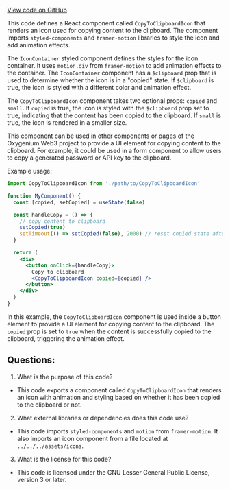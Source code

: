 [View code on GitHub](https://github.com/oxygenium-network/oxygenium-web3/packages/web3-react/src/components/Common/CopyToClipboard/CopyToClipboardIcon.tsx)

This code defines a React component called `CopyToClipboardIcon` that renders an icon used for copying content to the clipboard. The component imports `styled-components` and `framer-motion` libraries to style the icon and add animation effects. 

The `IconContainer` styled component defines the styles for the icon container. It uses `motion.div` from `framer-motion` to add animation effects to the container. The `IconContainer` component has a `$clipboard` prop that is used to determine whether the icon is in a "copied" state. If `$clipboard` is true, the icon is styled with a different color and animation effect. 

The `CopyToClipboardIcon` component takes two optional props: `copied` and `small`. If `copied` is true, the icon is styled with the `$clipboard` prop set to true, indicating that the content has been copied to the clipboard. If `small` is true, the icon is rendered in a smaller size. 

This component can be used in other components or pages of the Oxygenium Web3 project to provide a UI element for copying content to the clipboard. For example, it could be used in a form component to allow users to copy a generated password or API key to the clipboard. 

Example usage:

```jsx
import CopyToClipboardIcon from './path/to/CopyToClipboardIcon'

function MyComponent() {
  const [copied, setCopied] = useState(false)

  const handleCopy = () => {
    // copy content to clipboard
    setCopied(true)
    setTimeout(() => setCopied(false), 2000) // reset copied state after 2 seconds
  }

  return (
    <div>
      <button onClick={handleCopy}>
        Copy to clipboard
        <CopyToClipboardIcon copied={copied} />
      </button>
    </div>
  )
}
``` 

In this example, the `CopyToClipboardIcon` component is used inside a button element to provide a UI element for copying content to the clipboard. The `copied` prop is set to `true` when the content is successfully copied to the clipboard, triggering the animation effect.
## Questions: 
 1. What is the purpose of this code?
- This code exports a component called `CopyToClipboardIcon` that renders an icon with animation and styling based on whether it has been copied to the clipboard or not.

2. What external libraries or dependencies does this code use?
- This code imports `styled-components` and `motion` from `framer-motion`. It also imports an icon component from a file located at `../../../assets/icons`.

3. What is the license for this code?
- This code is licensed under the GNU Lesser General Public License, version 3 or later.